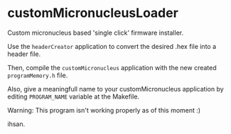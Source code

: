 customMicronucleusLoader
========================

Custom micronucleus based 'single click' firmware installer.

Use the `headerCreator` application to convert the desired .hex file into a header file.

Then, compile the `customMicronucleus` application with the new created `programMemory.h` file.

Also, give a meaningfull name to your customMicronucleus application by editing `PROGRAM_NAME` variable at the Makefile.

Warning:
This program isn't working properly as of this moment :)

ihsan.
